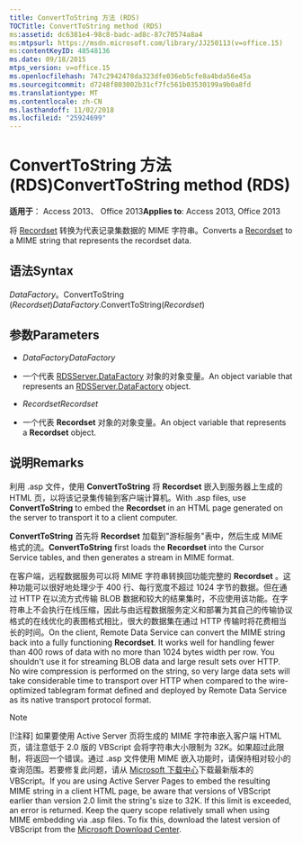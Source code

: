 ```yaml
---
title: ConvertToString 方法 (RDS)
TOCTitle: ConvertToString method (RDS)
ms:assetid: dc6381e4-98c8-badc-ad8c-87c70574a8a4
ms:mtpsurl: https://msdn.microsoft.com/library/JJ250113(v=office.15)
ms:contentKeyID: 48548136
ms.date: 09/18/2015
mtps_version: v=office.15
ms.openlocfilehash: 747c2942478da323dfe036eb5cfe8a4bda56e45a
ms.sourcegitcommit: d7248f803002b31cf7fc561b03530199a9b0a8fd
ms.translationtype: MT
ms.contentlocale: zh-CN
ms.lasthandoff: 11/02/2018
ms.locfileid: "25924699"
---
```

# <a name="converttostring-method-rds"></a><span data-ttu-id="ad6a2-102">ConvertToString 方法 (RDS)</span><span class="sxs-lookup"><span data-stu-id="ad6a2-102">ConvertToString method (RDS)</span></span>


<span data-ttu-id="ad6a2-103">**适用于**： Access 2013、 Office 2013</span><span class="sxs-lookup"><span data-stu-id="ad6a2-103">**Applies to**: Access 2013, Office 2013</span></span> 

<span data-ttu-id="ad6a2-104">将 [Recordset](recordset-object-ado.md) 转换为代表记录集数据的 MIME 字符串。</span><span class="sxs-lookup"><span data-stu-id="ad6a2-104">Converts a [Recordset](recordset-object-ado.md) to a MIME string that represents the recordset data.</span></span>

## <a name="syntax"></a><span data-ttu-id="ad6a2-105">语法</span><span class="sxs-lookup"><span data-stu-id="ad6a2-105">Syntax</span></span>

<span data-ttu-id="ad6a2-106">*DataFactory*。ConvertToString (*Recordset*)</span><span class="sxs-lookup"><span data-stu-id="ad6a2-106">*DataFactory*.ConvertToString(*Recordset*)</span></span>

## <a name="parameters"></a><span data-ttu-id="ad6a2-107">参数</span><span class="sxs-lookup"><span data-stu-id="ad6a2-107">Parameters</span></span>

  - <span data-ttu-id="ad6a2-108">*DataFactory*</span><span class="sxs-lookup"><span data-stu-id="ad6a2-108">*DataFactory*</span></span>

  - <span data-ttu-id="ad6a2-109">一个代表 [RDSServer.DataFactory](datafactory-object-rdsserver.md) 对象的对象变量。</span><span class="sxs-lookup"><span data-stu-id="ad6a2-109">An object variable that represents an [RDSServer.DataFactory](datafactory-object-rdsserver.md) object.</span></span>

  - <span data-ttu-id="ad6a2-110">*Recordset*</span><span class="sxs-lookup"><span data-stu-id="ad6a2-110">*Recordset*</span></span>

  - <span data-ttu-id="ad6a2-111">一个代表 **Recordset** 对象的对象变量。</span><span class="sxs-lookup"><span data-stu-id="ad6a2-111">An object variable that represents a **Recordset** object.</span></span>

## <a name="remarks"></a><span data-ttu-id="ad6a2-112">说明</span><span class="sxs-lookup"><span data-stu-id="ad6a2-112">Remarks</span></span>

<span data-ttu-id="ad6a2-113">利用 .asp 文件，使用 **ConvertToString** 将 **Recordset** 嵌入到服务器上生成的 HTML 页，以将该记录集传输到客户端计算机。</span><span class="sxs-lookup"><span data-stu-id="ad6a2-113">With .asp files, use **ConvertToString** to embed the **Recordset** in an HTML page generated on the server to transport it to a client computer.</span></span>

<span data-ttu-id="ad6a2-114">**ConvertToString** 首先将 **Recordset** 加载到"游标服务"表中，然后生成 MIME 格式的流。</span><span class="sxs-lookup"><span data-stu-id="ad6a2-114">**ConvertToString** first loads the **Recordset** into the Cursor Service tables, and then generates a stream in MIME format.</span></span>

<span data-ttu-id="ad6a2-p101">在客户端，远程数据服务可以将 MIME 字符串转换回功能完整的 **Recordset** 。这种功能可以很好地处理少于 400 行、每行宽度不超过 1024 字节的数据。但在通过 HTTP 在以流方式传输 BLOB 数据和较大的结果集时，不应使用该功能。在字符串上不会执行在线压缩，因此与由远程数据服务定义和部署为其自己的传输协议格式的在线优化的表图格式相比，很大的数据集在通过 HTTP 传输时将花费相当长的时间。</span><span class="sxs-lookup"><span data-stu-id="ad6a2-p101">On the client, Remote Data Service can convert the MIME string back into a fully functioning **Recordset**. It works well for handling fewer than 400 rows of data with no more than 1024 bytes width per row. You shouldn't use it for streaming BLOB data and large result sets over HTTP. No wire compression is performed on the string, so very large data sets will take considerable time to transport over HTTP when compared to the wire-optimized tablegram format defined and deployed by Remote Data Service as its native transport protocol format.</span></span>


> [!NOTE]
> <span data-ttu-id="ad6a2-p102">[!注释] 如果要使用 Active Server 页将生成的 MIME 字符串嵌入客户端 HTML 页，请注意低于 2.0 版的 VBScript 会将字符串大小限制为 32K。如果超过此限制，将返回一个错误。通过 .asp 文件使用 MIME 嵌入功能时，请保持相对较小的查询范围。若要修复此问题，请从 [Microsoft 下载中心](https://www.microsoft.com/downloads/en/default.aspx)下载最新版本的 VBScript。</span><span class="sxs-lookup"><span data-stu-id="ad6a2-p102">If you are using Active Server Pages to embed the resulting MIME string in a client HTML page, be aware that versions of VBScript earlier than version 2.0 limit the string's size to 32K. If this limit is exceeded, an error is returned. Keep the query scope relatively small when using MIME embedding via .asp files. To fix this, download the latest version of VBScript from the [Microsoft Download Center](https://www.microsoft.com/downloads/en/default.aspx).</span></span>


